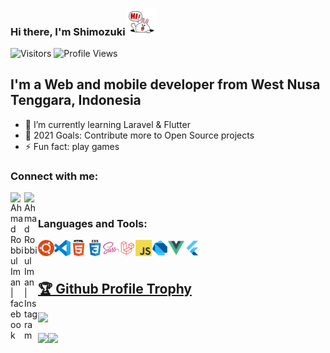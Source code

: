 <!--
**shimozuki/shimozuki** is a ✨ _special_ ✨ repository because its `README.md` (this file) appears on your GitHub profile.

<!-- More info, tips and tricks for making GitHub Profile README can be found in my article at https://towardsdatascience.com/build-a-stunning-readme-for-your-github-profile-9b80434fe5d7 -->



<!-- # Hii  <img src="202af01200210c11a68ca2da7ef03321.gif" width="50px"> -->

### Hi there, I'm Shimozuki<img src="202af01200210c11a68ca2da7ef03321.gif" width="50px">

![Visitors](https://visitor-badge.laobi.icu/badge?page_id=shimozuki&color=blue)
![Profile Views](https://komarev.com/ghpvc/?username=shimozuki)
## I'm a Web and mobile developer from West Nusa Tenggara, Indonesia
- 🌱 I’m currently learning Laravel & Flutter
- 🥅 2021 Goals: Contribute more to Open Source projects
- ⚡ Fun fact: play games

### Connect with me:

[<img align="left" alt="Ahmad Robbiul Iman | facebook" width="22px" src="https://cdn.cdnlogo.com/logos/f/91/facebook-icon.svg"/>][facebook]
[<img align="left" alt="Ahmad Robbiul Iman | Instagram" width="22px" src="https://cdn.cdnlogo.com/logos/i/4/instagram.svg"/>][instagram]

<br />

### Languages and Tools:

<img align="left" alt="Pop!_OS" width="26px" src="https://raw.githubusercontent.com/github/explore/80688e429a7d4ef2fca1e82350fe8e3517d3494d/topics/ubuntu/ubuntu.png" />
<img align="left" alt="Visual Studio Code" width="26px" src="https://raw.githubusercontent.com/github/explore/80688e429a7d4ef2fca1e82350fe8e3517d3494d/topics/visual-studio-code/visual-studio-code.png" />
<img align="left" alt="HTML5" width="26px" src="https://raw.githubusercontent.com/github/explore/80688e429a7d4ef2fca1e82350fe8e3517d3494d/topics/html/html.png" />
<img align="left" alt="CSS3" width="26px" src="https://raw.githubusercontent.com/github/explore/80688e429a7d4ef2fca1e82350fe8e3517d3494d/topics/css/css.png" />
<img align="left" alt="Sass" width="26px" src="https://raw.githubusercontent.com/github/explore/80688e429a7d4ef2fca1e82350fe8e3517d3494d/topics/sass/sass.png" />
<img align="left" alt="Laravel" width="26px" src="https://raw.githubusercontent.com/github/explore/80688e429a7d4ef2fca1e82350fe8e3517d3494d/topics/laravel/laravel.png" />
<img align="left" alt="JavaScript" width="26px" src="https://raw.githubusercontent.com/github/explore/80688e429a7d4ef2fca1e82350fe8e3517d3494d/topics/javascript/javascript.png" />
<img align="left" alt="Dart" width="26px" src="https://raw.githubusercontent.com/github/explore/80688e429a7d4ef2fca1e82350fe8e3517d3494d/topics/dart/dart.png" />
<img align="left" alt="Vue" width="26px" src="https://raw.githubusercontent.com/github/explore/80688e429a7d4ef2fca1e82350fe8e3517d3494d/topics/vue/vue.png" />
<img align="left" alt="Flutter" width="26px" src="https://raw.githubusercontent.com/github/explore/80688e429a7d4ef2fca1e82350fe8e3517d3494d/topics/flutter/flutter.png" />

<br /> <br/>

<a href="https://github.com/ryo-ma/github-profile-trophy"><h2>🏆 Github Profile Trophy</h2></a>
<a href="https://github.com/ryo-ma/github-profile-trophy">
  <img width=800 src="https://github-profile-trophy.vercel.app/?username=shimozuki&column=8&theme=gruvbox&no-frame=true"/>
</a>

[facebook]: https://www.facebook.com/bi.raja.13/
[instagram]: https://www.instagram.com/r.obbiul.013/
<div>
  <img height="170" align="left" src="https://github-readme-stats.vercel.app/api?username=shimozuki&bg_color=30,5B5F97,FFC145&title_color=fff&text_color=fff" />
  <img src="https://github-readme-stats.vercel.app/api/top-langs/?username=shimozuki&bg_color=30,f6f6f6,833ab4&title_color=fff&text_color=fff&layout=compact" />
</div>
   
